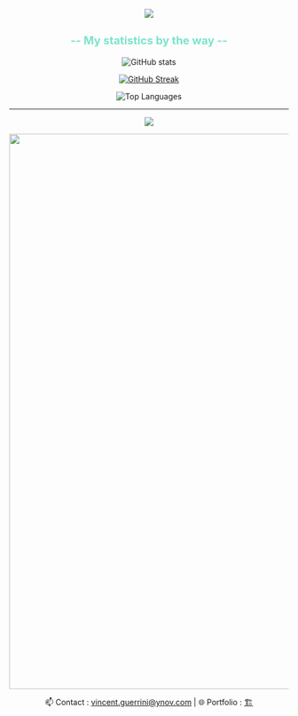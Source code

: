 <p align="center"><img src="https://readme-typing-svg.herokuapp.com?size=24&duration=3000&color=45b087ff&center=true&vCenter=true&width=450&lines=Hello+Yokasashi+Here+!;Junior+Software+Developer;Welcome+to+my+GitHub+Profile"/></p>

<h2 align="center"><span style="color: rgba(124, 227, 204, 1); font-size: 20px;">-- My statistics by the way --</span></h2>

<p align="center"><img src="https://github-readme-stats.vercel.app/api?username=Yokasashii&show_icons=true&theme=radical" alt="GitHub stats" /></p>

<p align="center"><a href="https://git.io/streak-stats"><img src="https://streak-stats.demolab.com/?user=Yokasashii&theme=radical" alt="GitHub Streak" /></a></p>

<p align="center"><img src="https://github-readme-stats.vercel.app/api/top-langs/?username=Yokasashii&theme=radical&layout=donut" alt="Top Languages" /></p>

---

<p align="center"><img src="https://readme-typing-svg.herokuapp.com?size=24&duration=3000&color=45b087ff&center=true&vCenter=true&width=450&lines=Bye+Byee+!;Thank+you+for+stopping+by+!"/></p>
<p>
  <img src="https://media3.giphy.com/media/v1.Y2lkPTc5MGI3NjExaDM2dzhvZXp1NG5raTdtaTh5OTVvbzlmNzZzeWFtenRjMWU5MWFuciZlcD12MV9pbnRlcm5hbF9naWZfYnlfaWQmY3Q9Zw/MDJ9IbxxvDUQM/giphy.gif" width="1000" />
</p>

<p align="center">
  📫 Contact : <a href="mailto:vincent.guerrini@ynov.com">vincent.guerrini@ynov.com</a> | 
  🌐 Portfolio : <a href="mailto:vincent.guerrini@ynov.com">🏗️</a>
</p>